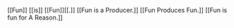 [[Fun]] [[is]] [[Fun]][[.]]
[[Fun is a Producer.]]
[[Fun Produces Fun.]]
[[Fun is fun for A Reason.]]